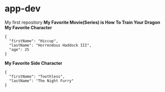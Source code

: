 # app-dev
My first repository
	**My Favorite Movie(Series) is How To Train Your Dragon**
 	**My Favorite Character**
```
{
  "firstName": "Hiccup",
  "lastName": "Horrendous Haddock III",
  "age": 25
}
```
**My Favorite Side Character**
```
{
  "firstName": "Toothless",
  "lastName": "The Night Furry"
}
```
